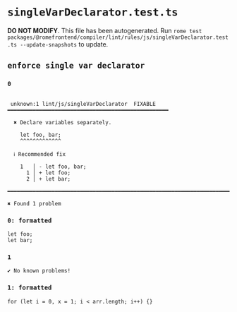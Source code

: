 # `singleVarDeclarator.test.ts`

**DO NOT MODIFY**. This file has been autogenerated. Run `rome test packages/@romefrontend/compiler/lint/rules/js/singleVarDeclarator.test.ts --update-snapshots` to update.

## `enforce single var declarator`

### `0`

```

 unknown:1 lint/js/singleVarDeclarator  FIXABLE  ━━━━━━━━━━━━━━━━━━━━━━━━━━━━━━━━━━━━━━━━━━━━━━━━━━━

  ✖ Declare variables separately.

    let foo, bar;
    ^^^^^^^^^^^^^

  ℹ Recommended fix

    1   │ - let foo, bar;
      1 │ + let foo;
      2 │ + let bar;

━━━━━━━━━━━━━━━━━━━━━━━━━━━━━━━━━━━━━━━━━━━━━━━━━━━━━━━━━━━━━━━━━━━━━━━━━━━━━━━━━━━━━━━━━━━━━━━━━━━━

✖ Found 1 problem

```

### `0: formatted`

```
let foo;
let bar;

```

### `1`

```
✔ No known problems!

```

### `1: formatted`

```
for (let i = 0, x = 1; i < arr.length; i++) {}

```
